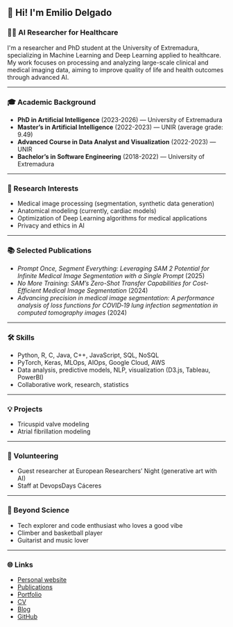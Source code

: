 ## 👋 Hi! I'm Emilio Delgado

### 🧑‍🔬 AI Researcher for Healthcare

I'm a researcher and PhD student at the University of Extremadura, specializing in Machine Learning and Deep Learning applied to healthcare. My work focuses on processing and analyzing large-scale clinical and medical imaging data, aiming to improve quality of life and health outcomes through advanced AI.

---

### 🎓 Academic Background
- **PhD in Artificial Intelligence** (2023-2026) — University of Extremadura
- **Master’s in Artificial Intelligence** (2022-2023) — UNIR (average grade: 9.49)
- **Advanced Course in Data Analyst and Visualization** (2022-2023) — UNIR
- **Bachelor’s in Software Engineering** (2018-2022) — University of Extremadura

---

### 🧠 Research Interests
- Medical image processing (segmentation, synthetic data generation)
- Anatomical modeling (currently, cardiac models)
- Optimization of Deep Learning algorithms for medical applications
- Privacy and ethics in AI

---

### 📚 Selected Publications
- *Prompt Once, Segment Everything: Leveraging SAM 2 Potential for Infinite Medical Image Segmentation with a Single Prompt* (2025)
- *No More Training: SAM’s Zero-Shot Transfer Capabilities for Cost-Efficient Medical Image Segmentation* (2024)
- *Advancing precision in medical image segmentation: A performance analysis of loss functions for COVID‐19 lung infection segmentation in computed tomography images* (2024)

---

### 🛠️ Skills
- Python, R, C, Java, C++, JavaScript, SQL, NoSQL
- PyTorch, Keras, MLOps, AIOps, Google Cloud, AWS
- Data analysis, predictive models, NLP, visualization (D3.js, Tableau, PowerBI)
- Collaborative work, research, statistics

---

### 💡 Projects
- Tricuspid valve modeling
- Atrial fibrillation modeling

---

### 🤝 Volunteering
- Guest researcher at European Researchers’ Night (generative art with AI)
- Staff at DevopsDays Cáceres

---

### 🎸 Beyond Science
- Tech explorer and code enthusiast who loves a good vibe
- Climber and basketball player
- Guitarist and music lover

---

### 🌐 Links
- [Personal website](https://emi-dm.github.io/)
- [Publications](https://emi-dm.github.io/publications/)
- [Portfolio](https://emi-dm.github.io/portfolio/)
- [CV](https://emi-dm.github.io/cv/)
- [Blog](https://emi-dm.github.io/year-archive/)
- [GitHub](https://github.com/emi-dm)
